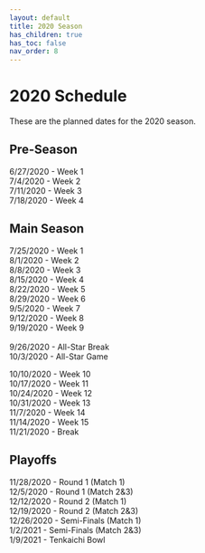```yaml
---
layout: default
title: 2020 Season
has_children: true
has_toc: false
nav_order: 8
---
```


# 2020 Schedule 
These are the planned dates for the 2020 season. 

## Pre-Season
6/27/2020 - Week 1<br />
7/4/2020 - Week 2<br />
7/11/2020 - Week 3<br />
7/18/2020 - Week 4<br />

## Main Season
7/25/2020 - Week 1<br />
8/1/2020 - Week 2<br />
8/8/2020 - Week 3<br />
8/15/2020 - Week 4<br />
8/22/2020 - Week 5<br />
8/29/2020 - Week 6<br />
9/5/2020 - Week 7<br />
9/12/2020 - Week 8<br />
9/19/2020 - Week 9<br />
<br />
9/26/2020 - All-Star Break<br />
10/3/2020 - All-Star Game<br />

10/10/2020 - Week 10<br />
10/17/2020 - Week 11<br />
10/24/2020 - Week 12<br />
10/31/2020 - Week 13<br />
11/7/2020 - Week 14<br />
11/14/2020 - Week 15<br />
11/21/2020 - Break<br />

## Playoffs

11/28/2020 - Round 1 (Match 1)<br />
12/5/2020 - Round 1 (Match 2&3)<br />
12/12/2020 - Round 2 (Match 1)<br />
12/19/2020 - Round 2 (Match 2&3)<br />
12/26/2020 - Semi-Finals (Match 1)<br />
1/2/2021 - Semi-Finals (Match 2&3)<br />
1/9/2021 - Tenkaichi Bowl<br />


